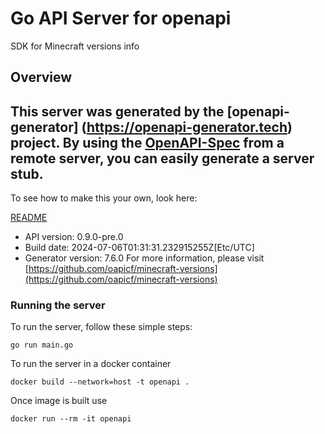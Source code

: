 # Go API Server for openapi

SDK for Minecraft versions info

## Overview
This server was generated by the [openapi-generator]
(https://openapi-generator.tech) project.
By using the [OpenAPI-Spec](https://github.com/OAI/OpenAPI-Specification) from a remote server, you can easily generate a server stub.
-

To see how to make this your own, look here:

[README](https://openapi-generator.tech)

- API version: 0.9.0-pre.0
- Build date: 2024-07-06T01:31:31.232915255Z[Etc/UTC]
- Generator version: 7.6.0
For more information, please visit [https://github.com/oapicf/minecraft-versions](https://github.com/oapicf/minecraft-versions)


### Running the server
To run the server, follow these simple steps:

```
go run main.go
```

To run the server in a docker container
```
docker build --network=host -t openapi .
```

Once image is built use
```
docker run --rm -it openapi
```
